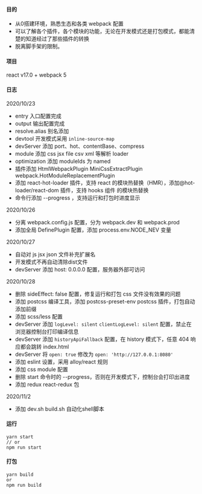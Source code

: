 #### 目的
* 从0搭建环境，熟悉生态和各类 webpack 配置
* 可以了解各个插件，各个模块的功能，无论在开发模式还是打包模式，都能清楚的知道经过了那些插件的转换
* 脱离脚手架的限制。

#### 项目
react v17.0 + webpack 5 

#### 日志
2020/10/23
* entry 入口配置完成
* output 输出配置完成
* resolve.alias 别名添加
* devtool 开发模式采用 `inline-source-map`
* devServer 添加 port、hot、contentBase、compress
* module 添加 css jsx file csv xml 等解析 loader
* optimization 添加 moduleIds 为 named
* 插件添加 HtmlWebpackPlugin  MiniCssExtractPlugin webpack.HotModuleReplacementPlugin
* 添加 react-hot-loader 插件，支持 react 的模块热替换（HMR），添加@hot-loader/react-dom 插件，支持 hooks 组件 的模块热替换
* 命令行添加 --progress ，支持运行和打包时进度显示

2020/10/26
* 分离 webpack.config.js 配置，分为 webpack.dev 和 webpack.prod
* 添加全局 DefinePlugin 配置，添加 process.env.NODE_NEV 变量

2020/10/27
* 自动对 js jsx json 文件补充扩展名
* 开发模式不再自动清除dist文件
* devServer 添加 host: 0.0.0.0 配置，服务器外部可访问

2020/10/28
* 删除 sideEffect: false 配置，修复运行和打包 css 文件没有效果的问题
* 添加 postcss 编译工具，添加 postcss-preset-env postcss 插件，打包自动添加前缀
* 添加 scss/less 配置
* devServer 添加 `logLevel: silent` `clientLogLevel: silent` 配置，禁止在浏览器控制台打印编译信息
* devServer 添加 `historyApiFallback` 配置，在 history 模式下，任意 404 响应都会跳转 index.html
* devServer 将 `open: true` 修改为 `open: 'http://127.0.0.1:8080'`
* 添加 eslint 设置，采用 alloy/react 规则
* 添加 css module 配置
* 删除 start 命令时的 --progress，否则在开发模式下，控制台会打印出进度
* 添加 redux react-redux 包

2020/11/2
* 添加 dev.sh build.sh 自动化shell脚本


#### 运行
```
yarn start
// or
npm run start
```

#### 打包
```
yarn build
or
npm run build
```




